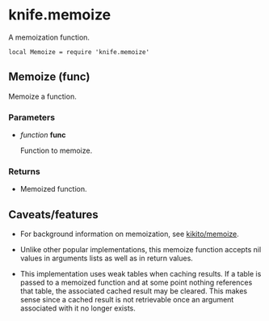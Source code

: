 # knife.memoize

A memoization function.

    local Memoize = require 'knife.memoize'

## Memoize (func)

Memoize a function.

### Parameters

- *function* **func**

  Function to memoize.

### Returns

- Memoized function.

## Caveats/features

- For background information on memoization, see
  [kikito/memoize](https://github.com/kikito/memoize.lua).

- Unlike other popular implementations, this memoize function accepts nil
  values in arguments lists as well as in return values.

- This implementation uses weak tables when caching results. If a table is
  passed to a memoized function and at some point nothing references that
  table, the associated cached result may be cleared. This makes sense
  since a cached result is not retrievable once an argument associated
  with it no longer exists.
